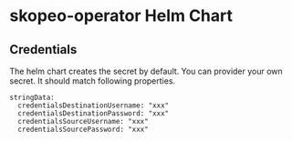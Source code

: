 # skopeo-operator Helm Chart

## Credentials

The helm chart creates the secret by default. You can provider your own secret. It should match following properties.

```
stringData:
  credentialsDestinationUsername: "xxx"
  credentialsDestinationPassword: "xxx"
  credentialsSourceUsername: "xxx"
  credentialsSourcePassword: "xxx"
```
